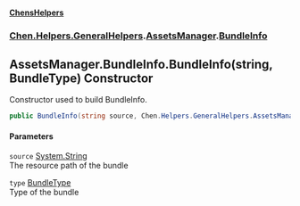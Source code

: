 
#### [ChensHelpers](index 'index')

### [Chen.Helpers.GeneralHelpers](Chen_Helpers_GeneralHelpers 'Chen.Helpers.GeneralHelpers').[AssetsManager](Chen_Helpers_GeneralHelpers_AssetsManager 'Chen.Helpers.GeneralHelpers.AssetsManager').[BundleInfo](Chen_Helpers_GeneralHelpers_AssetsManager_BundleInfo 'Chen.Helpers.GeneralHelpers.AssetsManager.BundleInfo')

## AssetsManager.BundleInfo.BundleInfo(string, BundleType) Constructor
Constructor used to build BundleInfo.  
```csharp
public BundleInfo(string source, Chen.Helpers.GeneralHelpers.AssetsManager.BundleType type);
```

#### Parameters
<a name='Chen_Helpers_GeneralHelpers_AssetsManager_BundleInfo_BundleInfo(string_Chen_Helpers_GeneralHelpers_AssetsManager_BundleType)_source'></a>
`source` [System.String](https://docs.microsoft.com/en-us/dotnet/api/System.String 'System.String')  
The resource path of the bundle
  
<a name='Chen_Helpers_GeneralHelpers_AssetsManager_BundleInfo_BundleInfo(string_Chen_Helpers_GeneralHelpers_AssetsManager_BundleType)_type'></a>
`type` [BundleType](Chen_Helpers_GeneralHelpers_AssetsManager_BundleType 'Chen.Helpers.GeneralHelpers.AssetsManager.BundleType')  
Type of the bundle
  
